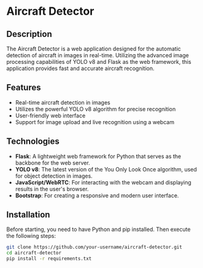 # Aircraft Detector

## Description
The Aircraft Detector is a web application designed for the automatic detection of aircraft in images in real-time. Utilizing the advanced image processing capabilities of YOLO v8 and Flask as the web framework, this application provides fast and accurate aircraft recognition.

## Features
- Real-time aircraft detection in images
- Utilizes the powerful YOLO v8 algorithm for precise recognition
- User-friendly web interface
- Support for image upload and live recognition using a webcam

## Technologies
- **Flask**: A lightweight web framework for Python that serves as the backbone for the web server.
- **YOLO v8**: The latest version of the You Only Look Once algorithm, used for object detection in images.
- **JavaScript/WebRTC**: For interacting with the webcam and displaying results in the user's browser.
- **Bootstrap**: For creating a responsive and modern user interface.

## Installation

Before starting, you need to have Python and pip installed. Then execute the following steps:

```bash
git clone https://github.com/your-username/aircraft-detector.git
cd aircraft-detector
pip install -r requirements.txt
